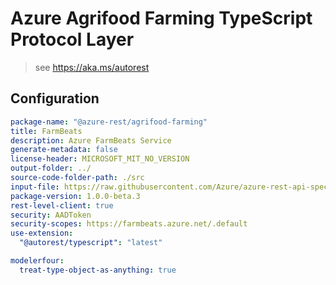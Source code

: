 # Azure Agrifood Farming TypeScript Protocol Layer

> see https://aka.ms/autorest

## Configuration

```yaml
package-name: "@azure-rest/agrifood-farming"
title: FarmBeats
description: Azure FarmBeats Service
generate-metadata: false
license-header: MICROSOFT_MIT_NO_VERSION
output-folder: ../
source-code-folder-path: ./src
input-file: https://raw.githubusercontent.com/Azure/azure-rest-api-specs/main/specification/agrifood/data-plane/Microsoft.AgFoodPlatform/preview/2021-07-31-preview/agfood.json
package-version: 1.0.0-beta.3
rest-level-client: true
security: AADToken
security-scopes: https://farmbeats.azure.net/.default
use-extension:
  "@autorest/typescript": "latest"

modelerfour:
  treat-type-object-as-anything: true
```
